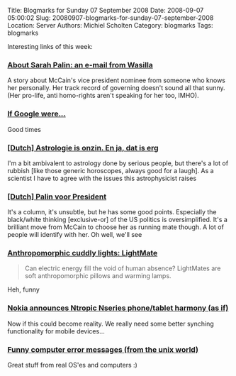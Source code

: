 Title: Blogmarks for Sunday 07 September 2008
Date: 2008-09-07 05:00:02
Slug: 20080907-blogmarks-for-sunday-07-september-2008
Location: Server
Authors: Michiel Scholten
Category: blogmarks
Tags: blogmarks

<p>Interesting links of this week:</p>
<h3><a href="http://www.crosscut.com/politics-government/17341">About Sarah Palin: an e-mail from Wasilla</a></h3>
<p>A story about McCain's vice president nominee from someone who knows her personally. Her track record of governing doesn't sound all that sunny. (Her pro-life, anti homo-rights aren't speaking for her too, IMHO).</p>
<h3><a href="http://ifyouseesomething.net/2008/09/03/google-releases-new-chrome-browser/">If Google were...</a></h3>
<p>Good times</p>
<h3><a href="http://www.nrcnext.nl/projecten/covers/article1970170.ece/Astrologie_is_onzin._En_ja,_dat_is_erg">[Dutch] Astrologie is onzin. En ja, dat is erg</a></h3>
<p>I'm a bit ambivalent to astrology done by serious people, but there's a lot of rubbish [like those generic horoscopes, always good for a laugh]. As a scientist I have to agree with the issues this astrophysicist raises</p>
<h3><a href="http://www.nu.nl/news/1729126/1203/Palin_voor_President.html">[Dutch] Palin voor President</a></h3>
<p>It's a column, it's unsubtle, but he has some good points. Especially the black/white thinking [exclusive-or] of the US politics is oversimplified. It's a brilliant move from McCain to choose her as running mate though. A lot of people will identify with her. Oh well, we'll see</p>
<h3><a href="http://www.boingboing.net/2008/09/02/anthropomorphic-cudd.html">Anthropomorphic cuddly lights: LightMate</a></h3>
<blockquote><p>Can electric energy fill the void of human absence? LightMates are soft anthropomorphic pillows and warming lamps.</p></blockquote>

<p>Heh, funny</p>
<h3><a href="http://tabletblog.com/2008/08/nokia-announces-ntropic-nseries.html">Nokia announces Ntropic Nseries phone/tablet harmony (as if)</a></h3>
<p>Now if this could become reality. We really need some better synching functionality for mobile devices...</p>
<h3><a href="http://www.tmk.com/ftp/humor/computer-error-messages.txt">Funny computer error messages (from the unix world)</a></h3>
<p>Great stuff from real OS'es and computers :)</p>
